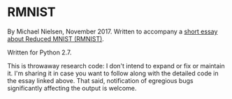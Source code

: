 # RMNIST

By Michael Nielsen, November 2017. Written to accompany
a [short essay about Reduced MNIST (RMNIST)](http://cognitivemedium.com/rmnist).

Written for Python 2.7.

This is throwaway research code: I don't intend to expand or fix or
maintain it. I'm sharing it in case you want to follow along with the
detailed code in the essay linked above. That said, notification of
egregious bugs significantly affecting the output is welcome.
